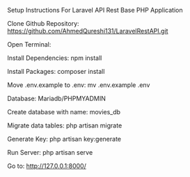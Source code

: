 Setup Instructions For Laravel API Rest Base PHP Application

Clone Github Repository: https://github.com/AhmedQureshi131/LaravelRestAPI.git

Open Terminal:

Install Dependencies: npm install

Install Packages: composer install

Move .env.example to .env: mv .env.example .env

Database: Mariadb/PHPMYADMIN

Create database with name: movies_db

Migrate data tables: php artisan migrate 

Generate Key:  php artisan key:generate

Run Server: php artisan serve

Go to: http://127.0.0.1:8000/



